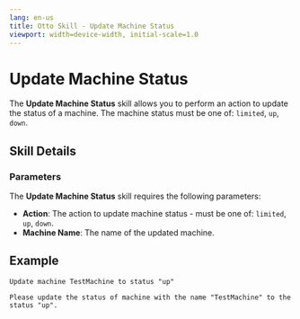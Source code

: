 ```yaml
---
lang: en-us
title: Otto Skill - Update Machine Status
viewport: width=device-width, initial-scale=1.0
---
```


# Update Machine Status

The **Update Machine Status** skill allows you to perform an action to update the status of a machine. The machine status must be one of: `limited`, `up`, `down`.

## Skill Details

### Parameters

The **Update Machine Status** skill requires the following parameters:

- **Action**: The action to update machine status - must be one of: `limited`, `up`, `down`.
- **Machine Name**: The name of the updated machine.

## Example

`Update machine TestMachine to status "up"`

`Please update the status of machine with the name "TestMachine" to the status "up".`
